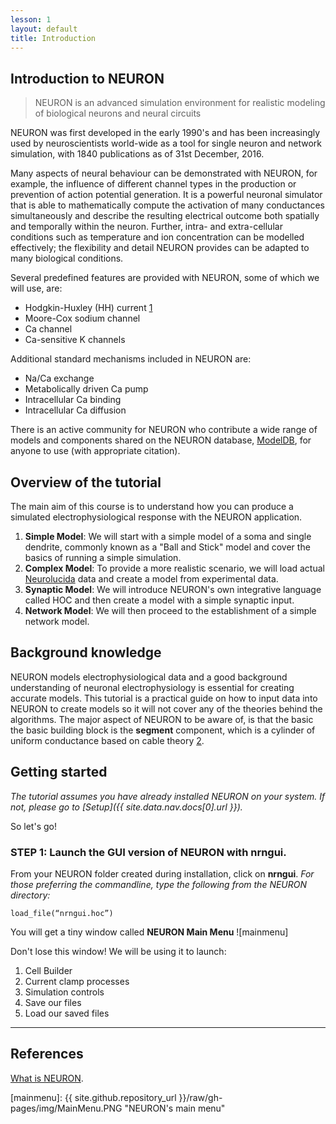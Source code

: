 ```yaml
---
lesson: 1
layout: default
title: Introduction
---
```


## Introduction to NEURON

> NEURON is an advanced simulation environment for realistic modeling of biological neurons and neural circuits

NEURON was first developed in the early 1990's and has been increasingly used by neuroscientists world-wide as a tool for single neuron and network simulation, with 1840 publications as of 31st December, 2016.  

Many aspects of neural behaviour can be demonstrated with NEURON, for example, the influence of different channel types in the production or prevention of action potential generation. It is a powerful neuronal simulator that is able to mathematically compute the activation of many conductances simultaneously and describe the resulting electrical outcome both spatially and temporally within the neuron. Further, intra- and extra-cellular conditions such as temperature and ion concentration can be modelled effectively; the flexibility and detail NEURON provides can be adapted to many biological conditions.

Several predefined features are provided with NEURON, some of which we will use, are:

+ Hodgkin-Huxley (HH) current [1]
+ Moore-Cox sodium channel
+ Ca channel
+ Ca-sensitive K channels

Additional standard mechanisms included in NEURON are:

+ Na/Ca exchange
+ Metabolically driven Ca pump
+ Intracellular Ca binding
+ Intracellular Ca diffusion

There is an active community for NEURON who contribute a wide range of models and components shared on the NEURON database, [ModelDB](https://senselab.med.yale.edu/modeldb/), for anyone to use (with appropriate citation).

## Overview of the tutorial

The main aim of this course is to understand how you can produce a simulated electrophysiological response with the NEURON application.  
1. **Simple Model**: We will start with a simple model of a soma and single dendrite, commonly known as a "Ball and Stick" model and cover the basics of running a simple simulation.
1. **Complex Model**: To provide a more realistic scenario, we will load actual [Neurolucida](http://www.mbfbioscience.com/neurolucida) data and create a model from experimental data.
1. **Synaptic Model**: We will introduce NEURON's own integrative language called HOC and then create a model with a simple synaptic input.
1. **Network Model**: We will then proceed to the establishment of a simple network model.

## Background knowledge

NEURON models electrophysiological data and a good background understanding of neuronal electrophysiology is essential for creating accurate models.  This tutorial is a practical guide on how to input data into NEURON to create models so it will not cover any of the theories behind the algorithms. The major aspect of NEURON to be aware of, is that the basic the basic building block is the **segment** component, which is a cylinder of uniform conductance based on cable theory [2].  

## Getting started

*The tutorial assumes you have already installed NEURON on your system. If not, please go to [Setup]({{ site.data.nav.docs[0].url }}).*

So let's go!

### STEP 1: Launch the GUI version of NEURON with nrngui.

From your NEURON folder created during installation, click on **nrngui**.
*For those preferring the commandline, type the following from the NEURON directory:*

```
load_file(“nrngui.hoc”)
```
You will get a tiny window called **NEURON Main Menu**
![mainmenu]

Don't lose this window!  We will be using it to launch:

1. Cell Builder
2. Current clamp processes
2. Simulation controls
3. Save our files
4. Load our saved files


--------

## References
[What is NEURON](https://www.neuron.yale.edu/neuron/what_is_neuron).

[1]: http://www.neuron.yale.edu/hg/neuron/nrn/file/d887332b34c3/src/nrnoc/hh.mod

[2]: http://www.scholarpedia.org/article/Neuronal_cable_theory

[mainmenu]: {{ site.github.repository_url }}/raw/gh-pages/img/MainMenu.PNG "NEURON's main menu"

